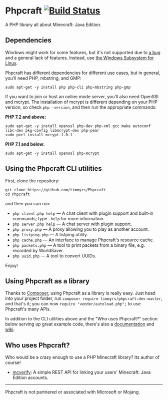 # Phpcraft [![Build Status](https://travis-ci.org/timmyrs/Phpcraft.svg?branch=master)](https://travis-ci.org/timmyrs/Phpcraft)

A PHP library all about Minecraft: Java Edition.

## Dependencies

Windows might work for some features, but it's not supported due to [a bug](https://bugs.php.net/bug.php?id=34972) and a general lack of features. Instead, use [the Windows Subsystem for Linux](https://aka.ms/wslinstall).

Phpcraft has different dependencies for different use cases, but in general, you'll need PHP, mbstring, and GMP:

    sudo apt-get -y install php php-cli php-mbstring php-gmp

If you want to join or host an online mode server, you'll also need OpenSSl and mcrypt. The installation of mcrypt is different depending on your PHP version, so check `php -version`, and then run the appropriate commands:

**PHP 7.2 and above:**

    sudo apt-get -y install openssl php-dev php-xml gcc make autoconf libc-dev pkg-config libmcrypt-dev php-pear
    sudo pecl install mcrypt-1.0.1

**PHP 7.1 and below:**

    sudo apt-get -y install openssl php-mcrypt

## Using the Phpcraft CLI utilities

First, clone the repository:

    git clone https://github.com/timmyrs/Phpcraft
    cd Phpcraft

and then you can run:

- `php client.php help` — A chat client with plugin support and built-in commands; type `.help` for more information.
- `php server.php help` — A chat server with plugin support.
- `php proxy.php` — A proxy allowing you to play as another account.
- `php listping.php` — A listping utility.
- `php cache.php` — An interface to manage Phpcraft's resource cache.
- `php packets.php` — A tool to print packets from a binary file, e.g. recorded by WorldSaver.
- `php uuid.php` — A tool to convert UUIDs.

Enjoy!

## Using Phpcraft as a library

Thanks to [Composer](https://getcomposer.org/), using Phpcraft as a library is really easy. Just head into your project folder, run `composer require timmyrs/phpcraft:dev-master`, and that's it; you can now `require "vendor/autoload.php";` to use Phpcraft's many APIs.

In addition to the CLI utilities above and the "Who uses Phpcraft?" section below serving up great example code, there's also a [documentation](https://phpcraft.de/docs/namespacePhpcraft.html) and [wiki](https://github.com/timmyrs/Phpcraft/wiki).

## Who uses Phpcraft?

Who would be a crazy enough to use a PHP Minecraft library? Its author of course!

- [mcverify](https://github.com/timmyrs/mcverify): A simple REST API for linking your users' Minecraft: Java Edition accounts.

---

Phpcraft is not partnered or associated with Microsoft or Mojang.
